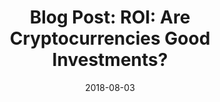 ---
title: "Blog Post: ROI: Are Cryptocurrencies Good Investments?"
date: 2018-08-03
tags: [blockchain, blog post, finance]
excerpt: "Blockchian, Finance, Cryptocurrency"
link: https://medium.com/amberdata/roi-are-cryptocurrencies-good-investments-ebb9a308924f
---